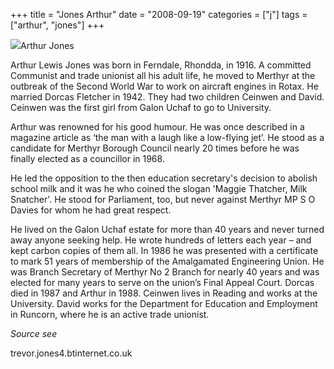 +++
title = "Jones Arthur"
date = "2008-09-19"
categories = ["j"]
tags = ["arthur", "jones"]
+++

![](http://79.170.40.183/grahamstevenson.me.uk/images/stories/Jones%20Arthur.jpg)Arthur Jones

Arthur Lewis Jones was born in Ferndale, Rhondda, in 1916. A committed Communist and trade unionist all his adult life, he moved to Merthyr at the outbreak of the Second World War to work on aircraft engines in Rotax. He married Dorcas Fletcher in 1942. They had two children Ceinwen and David. Ceinwen was the first girl from Galon Uchaf to go to University.

Arthur was renowned for his good humour. He was once described in a magazine article as ‘the man with a laugh like a low-flying jet’. He stood as a candidate for Merthyr Borough Council nearly 20 times before he was finally elected as a councillor in 1968.

He led the opposition to the then education secretary's decision to abolish school milk and it was he who coined the slogan 'Maggie Thatcher, Milk Snatcher'. He stood for Parliament, too, but never against Merthyr MP S O Davies for whom he had great respect.

He lived on the Galon Uchaf estate for more than 40 years and never turned away anyone seeking help. He wrote hundreds of letters each year – and kept carbon copies of them all. In 1986 he was presented with a certificate to mark 51 years of membership of the Amalgamated Engineering Union. He was Branch Secretary of Merthyr No 2 Branch for nearly 40 years and was elected for many years to serve on the union’s Final Appeal Court. Dorcas died in 1987 and Arthur in 1988. Ceinwen lives in Reading and works at the University. David works for the Department for Education and Employment in Runcorn, where he is an active trade unionist.

_Source see_

trevor.jones4.btinternet.co.uk
